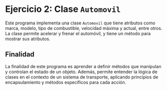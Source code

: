 # Ejercicio 2: Clase `Automovil`

Este programa implementa una clase `Automovil` que tiene atributos como marca, modelo, tipo de combustible, velocidad máxima y actual, entre otros. La clase permite acelerar y frenar el automóvil, y tiene un método para mostrar sus atributos.

## Finalidad

La finalidad de este programa es aprender a definir métodos que manipulan y controlan el estado de un objeto. Además, permite entender la lógica de clases en el contexto de un sistema de transporte, aplicando principios de encapsulamiento y métodos específicos para cada acción.
